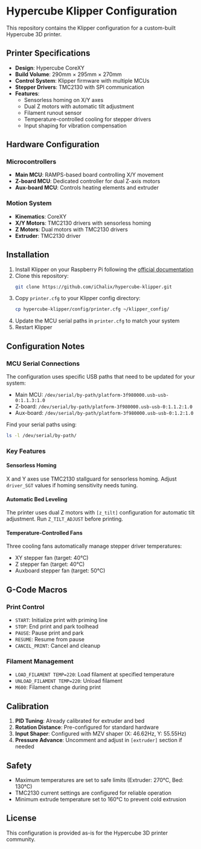 # Hypercube Klipper Configuration

This repository contains the Klipper configuration for a custom-built Hypercube 3D printer.

## Printer Specifications

- **Design**: Hypercube CoreXY
- **Build Volume**: 290mm × 295mm × 270mm
- **Control System**: Klipper firmware with multiple MCUs
- **Stepper Drivers**: TMC2130 with SPI communication
- **Features**:
  - Sensorless homing on X/Y axes
  - Dual Z motors with automatic tilt adjustment
  - Filament runout sensor
  - Temperature-controlled cooling for stepper drivers
  - Input shaping for vibration compensation

## Hardware Configuration

### Microcontrollers
- **Main MCU**: RAMPS-based board controlling X/Y movement
- **Z-board MCU**: Dedicated controller for dual Z-axis motors
- **Aux-board MCU**: Controls heating elements and extruder

### Motion System
- **Kinematics**: CoreXY
- **X/Y Motors**: TMC2130 drivers with sensorless homing
- **Z Motors**: Dual motors with TMC2130 drivers
- **Extruder**: TMC2130 driver

## Installation

1. Install Klipper on your Raspberry Pi following the [official documentation](https://www.klipper3d.org/Installation.html)
2. Clone this repository:
   ```bash
   git clone https://github.com/iChalix/hypercube-klipper.git
   ```
3. Copy `printer.cfg` to your Klipper config directory:
   ```bash
   cp hypercube-klipper/config/printer.cfg ~/klipper_config/
   ```
4. Update the MCU serial paths in `printer.cfg` to match your system
5. Restart Klipper

## Configuration Notes

### MCU Serial Connections
The configuration uses specific USB paths that need to be updated for your system:
- Main MCU: `/dev/serial/by-path/platform-3f980000.usb-usb-0:1.1.3:1.0`
- Z-board: `/dev/serial/by-path/platform-3f980000.usb-usb-0:1.1.2:1.0`
- Aux-board: `/dev/serial/by-path/platform-3f980000.usb-usb-0:1.2:1.0`

Find your serial paths using:
```bash
ls -l /dev/serial/by-path/
```

### Key Features

#### Sensorless Homing
X and Y axes use TMC2130 stallguard for sensorless homing. Adjust `driver_SGT` values if homing sensitivity needs tuning.

#### Automatic Bed Leveling
The printer uses dual Z motors with `[z_tilt]` configuration for automatic tilt adjustment. Run `Z_TILT_ADJUST` before printing.

#### Temperature-Controlled Fans
Three cooling fans automatically manage stepper driver temperatures:
- XY stepper fan (target: 40°C)
- Z stepper fan (target: 40°C)
- Auxboard stepper fan (target: 50°C)

## G-Code Macros

### Print Control
- `START`: Initialize print with priming line
- `STOP`: End print and park toolhead
- `PAUSE`: Pause print and park
- `RESUME`: Resume from pause
- `CANCEL_PRINT`: Cancel and cleanup

### Filament Management
- `LOAD_FILAMENT TEMP=220`: Load filament at specified temperature
- `UNLOAD_FILAMENT TEMP=220`: Unload filament
- `M600`: Filament change during print

## Calibration

1. **PID Tuning**: Already calibrated for extruder and bed
2. **Rotation Distance**: Pre-configured for standard hardware
3. **Input Shaper**: Configured with MZV shaper (X: 46.62Hz, Y: 55.55Hz)
4. **Pressure Advance**: Uncomment and adjust in `[extruder]` section if needed

## Safety

- Maximum temperatures are set to safe limits (Extruder: 270°C, Bed: 130°C)
- TMC2130 current settings are configured for reliable operation
- Minimum extrude temperature set to 160°C to prevent cold extrusion

## License

This configuration is provided as-is for the Hypercube 3D printer community.